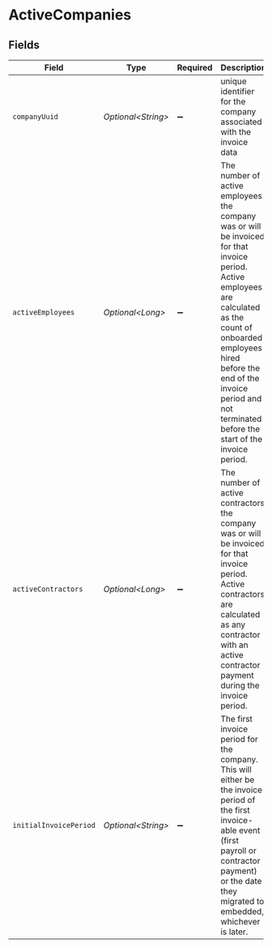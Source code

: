# ActiveCompanies


## Fields

| Field                                                                                                                                                                                                                                                                 | Type                                                                                                                                                                                                                                                                  | Required                                                                                                                                                                                                                                                              | Description                                                                                                                                                                                                                                                           |
| --------------------------------------------------------------------------------------------------------------------------------------------------------------------------------------------------------------------------------------------------------------------- | --------------------------------------------------------------------------------------------------------------------------------------------------------------------------------------------------------------------------------------------------------------------- | --------------------------------------------------------------------------------------------------------------------------------------------------------------------------------------------------------------------------------------------------------------------- | --------------------------------------------------------------------------------------------------------------------------------------------------------------------------------------------------------------------------------------------------------------------- |
| `companyUuid`                                                                                                                                                                                                                                                         | *Optional\<String>*                                                                                                                                                                                                                                                   | :heavy_minus_sign:                                                                                                                                                                                                                                                    | unique identifier for the company associated with the invoice data                                                                                                                                                                                                    |
| `activeEmployees`                                                                                                                                                                                                                                                     | *Optional\<Long>*                                                                                                                                                                                                                                                     | :heavy_minus_sign:                                                                                                                                                                                                                                                    | The number of active employees the company was or will be invoiced for that invoice period. Active employees are calculated as the count of onboarded employees hired before the end of the invoice period and not terminated before the start of the invoice period. |
| `activeContractors`                                                                                                                                                                                                                                                   | *Optional\<Long>*                                                                                                                                                                                                                                                     | :heavy_minus_sign:                                                                                                                                                                                                                                                    | The number of active contractors the company was or will be invoiced for that invoice period. Active contractors are calculated as any contractor with an active contractor payment during the invoice period.                                                        |
| `initialInvoicePeriod`                                                                                                                                                                                                                                                | *Optional\<String>*                                                                                                                                                                                                                                                   | :heavy_minus_sign:                                                                                                                                                                                                                                                    | The first invoice period for the company. This will either be the invoice period of the first invoice-able event (first payroll or contractor payment) or the date they migrated to embedded, whichever is later.                                                     |